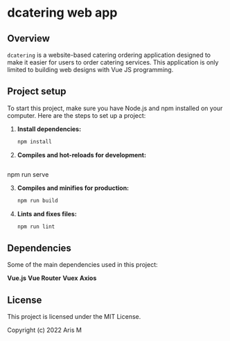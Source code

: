 # dcatering web app

## Overview
`dcatering` is a website-based catering ordering application designed to make it easier for users to order catering services. This application is only limited to building web designs with Vue JS programming.

## Project setup
To start this project, make sure you have Node.js and npm installed on your computer. Here are the steps to set up a project:

1. **Install dependencies:**
   ```bash
   npm install

2. **Compiles and hot-reloads for development:**
   ```bash
  npm run serve
   
3. **Compiles and minifies for production:**
   ```bash
   npm run build

4. **Lints and fixes files:**
   ```bash
   npm run lint

## Dependencies
Some of the main dependencies used in this project:

**Vue.js**
**Vue Router**
**Vuex**
**Axios**

## License
This project is licensed under the MIT License.

Copyright (c) 2022 Aris M
